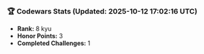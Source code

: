 ### 🏆 Codewars Stats (Updated: 2025-10-12 17:02:16 UTC)

- **Rank:** 8 kyu
- **Honor Points:** 3
- **Completed Challenges:** 1
